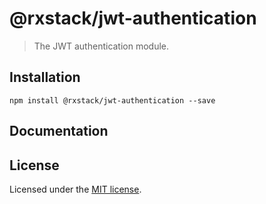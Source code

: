 # @rxstack/jwt-authentication

> The JWT authentication module.

## Installation

```
npm install @rxstack/jwt-authentication --save
```

## Documentation

## License

Licensed under the [MIT license](LICENSE).
